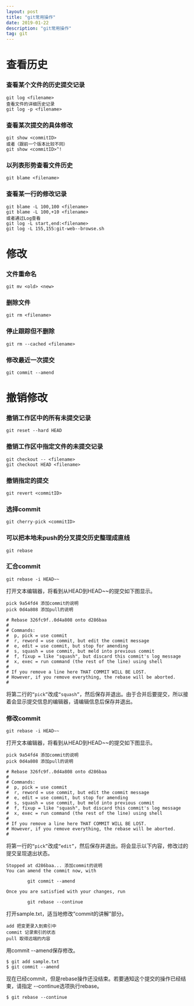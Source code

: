 ```yaml
---
layout: post
title: "git常用操作"
date: 2019-01-22
description: "git常用操作"
tag: git
---
```


# 查看历史
### 查看某个文件的历史提交记录
```
git log <filename>
查看文件的详细历史记录
git log -p <filename>
```
### 查看某次提交的具体修改
```
git show <commitID>
或者（跟前一个版本比较不同）
git show <commitID>^!
```
### 以列表形势查看文件历史
```
git blame <filename>
```
### 查看某一行的修改记录
```
git blame -L 100,100 <filename>
git blame -L 100,+10 <filename>
或者通过Log查看
git log -L start,end:<filename>
git log -L 155,155:git-web--browse.sh
```
# 修改
### 文件重命名
```
git mv <old> <new>
```
### 删除文件
```
git rm <filename>
```
### 停止跟踪但不删除
```
git rm --cached <filename>
```
### 修改最近一次提交
```
git commit --amend
```
# 撤销修改
### 撤销工作区中的所有未提交记录
```
git reset --hard HEAD
```
### 撤销工作区中指定文件的未提交记录
```
git checkout -- <filename>
git checkout HEAD <filename>
```
### 撤销指定的提交
```
git revert <commitID>
```
### 选择commit
```
git cherry-pick <commitID>
```
### 可以把本地未push的分叉提交历史整理成直线
```
git rebase
```
### 汇合commit
```
git rebase -i HEAD~~
```
打开文本编辑器，将看到从HEAD到HEAD~~的提交如下图显示。
```
pick 9a54fd4 添加commit的说明
pick 0d4a808 添加pull的说明

# Rebase 326fc9f..0d4a808 onto d286baa
#
# Commands:
#  p, pick = use commit
#  r, reword = use commit, but edit the commit message
#  e, edit = use commit, but stop for amending
#  s, squash = use commit, but meld into previous commit
#  f, fixup = like "squash", but discard this commit's log message
#  x, exec = run command (the rest of the line) using shell
#
# If you remove a line here THAT COMMIT WILL BE LOST.
# However, if you remove everything, the rebase will be aborted.
#
```
将第二行的`“pick”`改成`“squash”`，然后保存并退出。由于合并后要提交，所以接着会显示提交信息的编辑器，请编辑信息后保存并退出。
### 修改commit
```
git rebase -i HEAD~~
```
打开文本编辑器，将看到从HEAD到HEAD~~的提交如下图显示。
```
pick 9a54fd4 添加commit的说明
pick 0d4a808 添加pull的说明

# Rebase 326fc9f..0d4a808 onto d286baa
#
# Commands:
#  p, pick = use commit
#  r, reword = use commit, but edit the commit message
#  e, edit = use commit, but stop for amending
#  s, squash = use commit, but meld into previous commit
#  f, fixup = like "squash", but discard this commit's log message
#  x, exec = run command (the rest of the line) using shell
#
# If you remove a line here THAT COMMIT WILL BE LOST.
# However, if you remove everything, the rebase will be aborted.
#
```
将第一行的`“pick”`改成`“edit”`，然后保存并退出。将会显示以下内容，修改过的提交呈现退出状态。
```
Stopped at d286baa... 添加commit的说明
You can amend the commit now, with

        git commit --amend

Once you are satisfied with your changes, run

        git rebase --continue
```
打开sample.txt，适当地修改“commit的讲解”部分。
```
add 把变更录入到索引中
commit 记录索引的状态
pull 取得远端的内容
```
用commit --amend保存修改。
```
$ git add sample.txt
$ git commit --amend
```
现在已经commit，但是rebase操作还没结束。若要通知这个提交的操作已经结束，请指定 --continue选项执行rebase。
```
$ git rebase --continue
```
